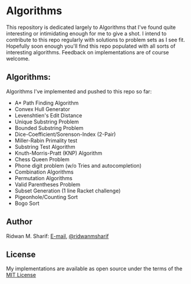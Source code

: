 # Algorithms

This repository is dedicated largely to Algorithms that I've found quite interesting or intimidating enough for me to give a shot.
I intend to contribute to this repo regularly with solutions to problem sets as I see fit. 
Hopefully soon enough you'll find this repo populated with all sorts of interesting algorithms.
Feedback on implementations are of course welcome.

## Algorithms:

Algorithms I've implemented and pushed to this repo so far:
+ A\* Path Finding Algorithm
+ Convex Hull Generator
+ Levenshtien's Edit Distance
+ Unique Substring Problem
+ Bounded Substring Problem
+ Dice-Coefficient/Sorenson-Index (2-Pair)
+ Miller-Rabin Primality test
+ Substring Test Algorithm
+ Knuth-Morris-Pratt (KNP) Algorithm 
+ Chess Queen Problem
+ Phone digit problem (w/o Tries and autocompletion)
+ Combination Algorithms
+ Permutation Algorithms
+ Valid Parentheses Problem
+ Subset Generation (1 line Racket challenge)
+ Pigeonhole/Counting Sort
+ Bogo Sort

## Author

Ridwan M. Sharif: [E-mail](mailto:ridwanmsharif@hotmail.com), [@ridwanmsharif](https://www.github.com/ridwanmsharif)

## License

My implementations are available as open source under the terms of
the [MIT License](https://opensource.org/licenses/MIT)
